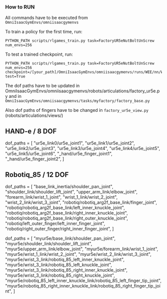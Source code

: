 
### How to RUN

All commands have to be executed from `OmniIsaacGymEnvs/omniisaacgymenvs`

To train a policy for the first time, run:
```
PYTHON_PATH scripts/rlgames_train.py task=FactoryUR5eNutBoltUnScrew num_envs=256 

```
To test a trained checkpoint, run:
```
PYTHON_PATH scripts/rlgames_train.py task=FactoryUR5eNutBoltUnScrew num_envs=256 checkpoint=/[your_path]/OmniIsaacGymEnvs/omniisaacgymenvs/runs/WEE/nn/WEE.pth test=True

```

The dof paths have to be updated in OmniIsaacGymEnvs/omniisaacgymenvs/robots/articulations/factory_ur5e.py and in `OmniIsaacGymEnvs/omniisaacgymenvs/tasks/myfactory/factory_base.py`

Also dof paths of fingers have to be changed in `factory_ur5e_view.py` (robots/articulations/views/)


## HAND-e / 8 DOF 
dof_paths = [
    "ur5e_link0/ur5e_joint1",
    "ur5e_link1/ur5e_joint2",
    "ur5e_link2/ur5e_joint3",
    "ur5e_link3/ur5e_joint4",
    "ur5e_link4/ur5e_joint5",
    "ur5e_link5/ur5e_joint6",
    "_hand/ur5e_finger_joint1", 
    "_hand/ur5e_finger_joint2",
]

## Robotiq_85 / 12 DOF
dof_paths = [
            "base_link_inertia/shoulder_pan_joint",
            "shoulder_link/shoulder_lift_joint",
            "upper_arm_link/elbow_joint",
            "forearm_link/wrist_1_joint",
            "wrist_1_link/wrist_2_joint",
            "wrist_2_link/wrist_3_joint",
            "robotiq/robotiq_arg2f_base_link/finger_joint",
            "robotiq/robotiq_arg2f_base_link/left_inner_knuckle_joint",
            "robotiq/robotiq_arg2f_base_link/right_inner_knuckle_joint",
            "robotiq/robotiq_arg2f_base_link/right_outer_knuckle_joint",
            "robotiq/left_outer_finger/left_inner_finger_joint",
            "robotiq/right_outer_finger/right_inner_finger_joint",
        ]

dof_paths = [
            "myur5e/base_link/shoulder_pan_joint",
            "myur5e/shoulder_link/shoulder_lift_joint",
            "myur5e/upper_arm_link/elbow_joint",
            "myur5e/forearm_link/wrist_1_joint",
            "myur5e/wrist_1_link/wrist_2_joint",
            "myur5e/wrist_2_link/wrist_3_joint",
            "myur5e/wrist_3_link/robotiq_85_left_inner_knuckle_joint",
            "myur5e/wrist_3_link/robotiq_85_left_knuckle_joint",
            "myur5e/wrist_3_link/robotiq_85_right_inner_knuckle_joint",
            "myur5e/wrist_3_link/robotiq_85_right_knuckle_joint",
            "myur5e/robotiq_85_left_inner_knuckle_link/robotiq_85_left_finger_tip_joint",
            "myur5e/robotiq_85_right_inner_knuckle_link/robotiq_85_right_finger_tip_joint",
        ]
